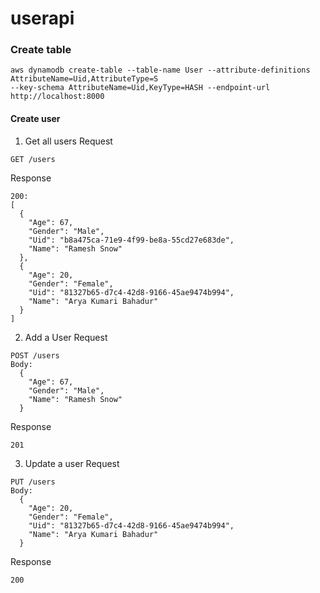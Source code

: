# userapi

### Create table
```
aws dynamodb create-table --table-name User --attribute-definitions AttributeName=Uid,AttributeType=S 
--key-schema AttributeName=Uid,KeyType=HASH --endpoint-url http://localhost:8000
```

#### Create user
1. Get all users
Request
```
GET /users
```
Response
```
200:
[
  {
    "Age": 67,
    "Gender": "Male",
    "Uid": "b8a475ca-71e9-4f99-be8a-55cd27e683de",
    "Name": "Ramesh Snow"
  },
  {
    "Age": 20,
    "Gender": "Female",
    "Uid": "81327b65-d7c4-42d8-9166-45ae9474b994",
    "Name": "Arya Kumari Bahadur"
  }
]
```

2. Add a User
Request
```
POST /users
Body:
  {
    "Age": 67,
    "Gender": "Male",
    "Name": "Ramesh Snow"
  }
```
Response
```
201
```

3. Update a user
Request
```
PUT /users
Body:
  {
    "Age": 20,
    "Gender": "Female",
    "Uid": "81327b65-d7c4-42d8-9166-45ae9474b994",
    "Name": "Arya Kumari Bahadur"
  }
```
Response
```
200
```


